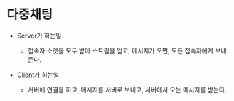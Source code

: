 # 다중채팅

- Server가 하는일
    - 접속자 소켓을 모두 받아 스트림을 얻고, 메시지가 오면, 모든 접속자에게 보내준다.


- Client가 하는일
    - 서버에 연결을 하고, 메시지를 서버로 보내고, 서버에서 오는 메시지를 받는다.